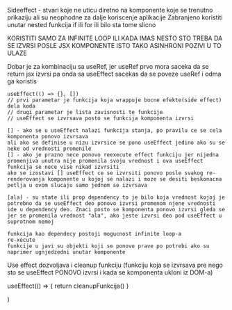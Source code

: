 
Sideeffect - stvari koje ne uticu diretno na komponente koje se trenutno prikaziju
ali su neophodne za dalje koriscenje aplikacije
Zabranjeno koristiti unutar nested funkcija if ili for ili bilo sta tome slicno

KORISTITI SAMO ZA INFINITE LOOP ILI KADA IMAS NESTO STO TREBA DA SE IZVRSI POSLE JSX KOMPONENTE ISTO TAKO ASINHRONI POZIVI U TO ULAZE

Dobar je za kombinaciju sa useRef, jer useRef prvo mora saceka da se return jsx
izvrsi pa onda sa useEffect sacekas da se poveze useRef i odma ga koristis

```
useEffect(() => {}, [])
// prvi parametar je funkcija koja wrappuje bocne efekte(side effect) dela koda
// drugi parametar je lista zavisnosti te funkcije
// useEffect se izvrsava posto se funkcija komponenta izvrsi

[] - ako se u useEffect nalazi funkcija stanja, po pravilu ce se cela komponenta ponovo izvrsava
ali ako se definise u nizu izvrsice se pono useEffect jedino ako su se neke od vrednosti promenile
[] - ako je prazno nece ponovo reexecute effect funkciju jer nijedna promenjiva unutra nije promenila svoju vrednost i ova useEffect funkcija se nece vise nikad izvrsiti
ako se izostavi [] useEffect ce se izvrsiti ponovo posle svakog re-renderovanja komponente u kojoj se nalazi i moze se desiti beskonacna petlja u ovom slucaju samo jednom se izvrsava

[ala] - su state ili prop dependency to je bilo koja vrednost kojoj je potrebno da se useEffect deo ponovo izvrsi promenom njene vrednosti ide u dependency deo. Znaci posto se komponenta ponovo izvrsi gleda se jer se promenila vrednost "ala", ako jeste izvrsi deo pod useEffect u suprotnom nemoj

funkcija kao dependecy postoji mogucnost infinite loop-a
re-xecute
funkcije u javi su objekti koji se ponovo prave po potrebi ako su naprimer ugnjedzedni unutar komponente

```



Use effect dozvoljava i cleanup funkciju (funkciju koja se izvrsava pre nego sto se useEffect PONOVO izvrsi i kada se komponenta ukloni iz DOM-a)

useEffect(() => {
	return cleanupFunkcija()
}

)